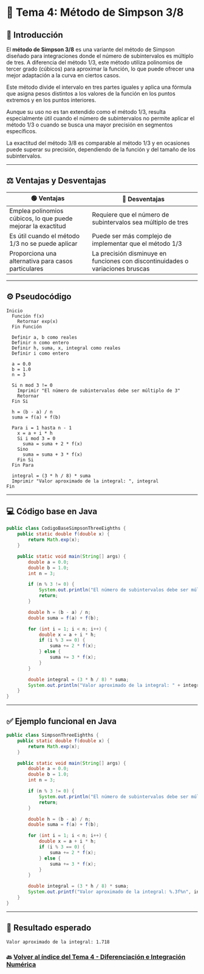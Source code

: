#  📌 Tema 4: Método de Simpson 3/8

## 🧠 Introducción

El **método de Simpson 3/8** es una variante del método de Simpson diseñado para integraciones donde el número de subintervalos es múltiplo de tres. A diferencia del método 1/3, este método utiliza polinomios de tercer grado (cúbicos) para aproximar la función, lo que puede ofrecer una mejor adaptación a la curva en ciertos casos.

Este método divide el intervalo en tres partes iguales y aplica una fórmula que asigna pesos distintos a los valores de la función en los puntos extremos y en los puntos interiores.

Aunque su uso no es tan extendido como el método 1/3, resulta especialmente útil cuando el número de subintervalos no permite aplicar el método 1/3 o cuando se busca una mayor precisión en segmentos específicos.

La exactitud del método 3/8 es comparable al método 1/3 y en ocasiones puede superar su precisión, dependiendo de la función y del tamaño de los subintervalos.

---

## ⚖️ Ventajas y Desventajas

| 🟢 Ventajas                                                  | 🔴 Desventajas                                                                 |
| ------------------------------------------------------------ | ------------------------------------------------------------------------------ |
| Emplea polinomios cúbicos, lo que puede mejorar la exactitud | Requiere que el número de subintervalos sea múltiplo de tres                   |
| Es útil cuando el método 1/3 no se puede aplicar             | Puede ser más complejo de implementar que el método 1/3                        |
| Proporciona una alternativa para casos particulares          | La precisión disminuye en funciones con discontinuidades o variaciones bruscas |

---

## ⚙️ Pseudocódigo

```plaintext
Inicio
  Función f(x)
    Retornar exp(x)
  Fin Función

  Definir a, b como reales
  Definir n como entero
  Definir h, suma, x, integral como reales
  Definir i como entero

  a = 0.0
  b = 1.0
  n = 3

  Si n mod 3 != 0
    Imprimir "El número de subintervalos debe ser múltiplo de 3"
    Retornar
  Fin Si

  h = (b - a) / n
  suma = f(a) + f(b)

  Para i = 1 hasta n - 1
    x = a + i * h
    Si i mod 3 = 0
      suma = suma + 2 * f(x)
    Sino
      suma = suma + 3 * f(x)
    Fin Si
  Fin Para

  integral = (3 * h / 8) * suma
  Imprimir "Valor aproximado de la integral: ", integral
Fin
```

---

## 💻 Código base en Java

```java
public class CodigoBaseSimpsonThreeEighths {
    public static double f(double x) {
        return Math.exp(x);
    }

    public static void main(String[] args) {
        double a = 0.0;
        double b = 1.0;
        int n = 3;

        if (n % 3 != 0) {
            System.out.println("El número de subintervalos debe ser múltiplo de 3");
            return;
        }

        double h = (b - a) / n;
        double suma = f(a) + f(b);

        for (int i = 1; i < n; i++) {
            double x = a + i * h;
            if (i % 3 == 0) {
                suma += 2 * f(x);
            } else {
                suma += 3 * f(x);
            }
        }

        double integral = (3 * h / 8) * suma;
        System.out.println("Valor aproximado de la integral: " + integral);
    }
}
```

---

## ✅ Ejemplo funcional en Java

```java
public class SimpsonThreeEighths {
    public static double f(double x) {
        return Math.exp(x);
    }

    public static void main(String[] args) {
        double a = 0.0;
        double b = 1.0;
        int n = 3;

        if (n % 3 != 0) {
            System.out.println("El número de subintervalos debe ser múltiplo de 3");
            return;
        }

        double h = (b - a) / n;
        double suma = f(a) + f(b);

        for (int i = 1; i < n; i++) {
            double x = a + i * h;
            if (i % 3 == 0) {
                suma += 2 * f(x);
            } else {
                suma += 3 * f(x);
            }
        }

        double integral = (3 * h / 8) * suma;
        System.out.printf("Valor aproximado de la integral: %.3f%n", integral);
    }
}
```

---

## 🧪 Resultado esperado
```
Valor aproximado de la integral: 1.718
```
### 🔙 [ Volver al índice del Tema 4 - Diferenciación e Integración Numérica](https://github.com/Juan200519287393u83/Metodos_Numericos/blob/main/T4%20-%20Diferenciaci%C3%B3n%20e%20Integraci%C3%B3n%20Num%C3%A9rica/Introducci%C3%B3n%20a%20la%20DIferenciai%C3%B3n%20e%20Integraci%C3%B3n%20Num%C3%A9rica.md)
